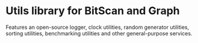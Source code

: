 # Utils library for BitScan and Graph

Features an open-source logger, clock utilities, random generator utilities, sorting utilities, benchmarking utilities and other general-purpose services.



